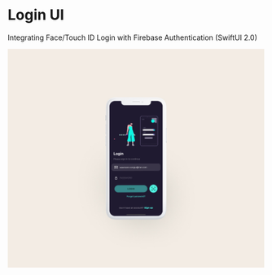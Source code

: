 # Login UI

Integrating Face/Touch ID Login with Firebase Authentication (SwiftUI 2.0)

![](showcase.jpg)